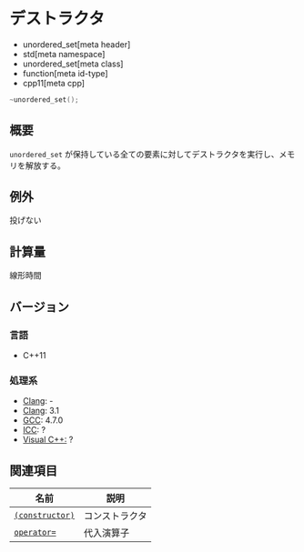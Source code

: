 # デストラクタ
* unordered_set[meta header]
* std[meta namespace]
* unordered_set[meta class]
* function[meta id-type]
* cpp11[meta cpp]

```cpp
~unordered_set();
```

## 概要
`unordered_set` が保持している全ての要素に対してデストラクタを実行し、メモリを解放する。


## 例外
投げない


## 計算量
線形時間


## バージョン
### 言語
- C++11

### 処理系
- [Clang](/implementation.md#clang): -
- [Clang](/implementation.md#clang): 3.1
- [GCC](/implementation.md#gcc): 4.7.0
- [ICC](/implementation.md#icc): ?
- [Visual C++:](/implementation.md#visual_cpp) ?

## 関連項目

| 名前                                   | 説明           |
|----------------------------------------|----------------|
| [`(constructor)`](op_constructor.md) | コンストラクタ |
| [`operator=`](op_assign.md)          | 代入演算子     |

